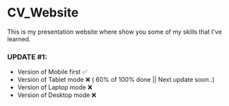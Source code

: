 # CV_Website
This is my presentation website where show you some of my skills that I've learned.

 ### UPDATE #1:
  - Version of Mobile first ✅
  - Version of Tablet mode ❌ ( 60% of 100% done || Next update soon..)
  - Version of Laptop mode ❌
  - Version of Desktop mode ❌
  

